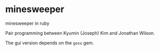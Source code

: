 minesweeper
===========

minesweeper in ruby

Pair programming between Kyumin (Joseph) Kim and Jonathan Wilson.

The gui version depends on the `gosu` gem.

